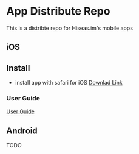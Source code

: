 # App Distribute Repo

This is a distribte repo for Hiseas.im's mobile apps

## iOS
## Install
- install app with safari for iOS
 [Downlad Link](itms-services://?action=download-manifest&url=https://app.hiseas.im/ios/release/manifest.plist)

### User Guide
[User Guide](https://super-cadmium-91e.notion.site/LinX-alpha-for-iOS-4a1bd69dd94b46f89f21ba8ef84b44cb)

## Android
TODO

